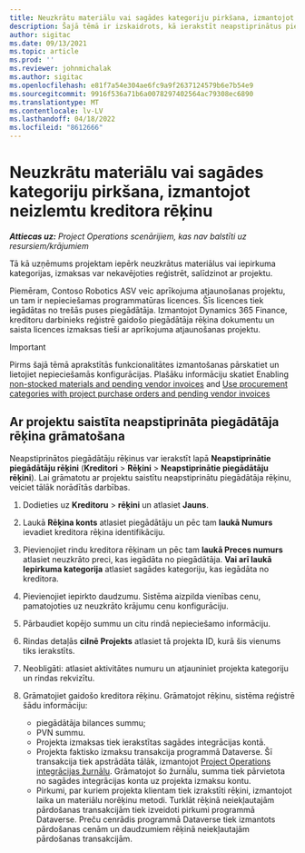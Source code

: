 ```yaml
---
title: Neuzkrātu materiālu vai sagādes kategoriju pirkšana, izmantojot neizlemtu kreditora rēķinu
description: Šajā tēmā ir izskaidrots, kā ierakstīt neapstiprinātus piegādātāju rēķinus.
author: sigitac
ms.date: 09/13/2021
ms.topic: article
ms.prod: ''
ms.reviewer: johnmichalak
ms.author: sigitac
ms.openlocfilehash: e81f7a54e304ae6fc9a9f2637124579b6e7b54e9
ms.sourcegitcommit: 9916f536a71b6a0078297402564ac79308ec6890
ms.translationtype: MT
ms.contentlocale: lv-LV
ms.lasthandoff: 04/18/2022
ms.locfileid: "8612666"
---
```

# <a name="purchase-non-stocked-materials-or-procurement-categories-using-a-pending-vendor-invoice"></a>Neuzkrātu materiālu vai sagādes kategoriju pirkšana, izmantojot neizlemtu kreditora rēķinu

_**Attiecas uz:** Project Operations scenārijiem, kas nav balstīti uz resursiem/krājumiem_

Tā kā uzņēmums projektam iepērk neuzkrātus materiālus vai iepirkuma kategorijas, izmaksas var nekavējoties reģistrēt, salīdzinot ar projektu. 

Piemēram, Contoso Robotics ASV veic aprīkojuma atjaunošanas projektu, un tam ir nepieciešamas programmatūras licences. Šīs licences tiek iegādātas no trešās puses piegādātāja.  Izmantojot Dynamics 365 Finance, kreditoru darbinieks reģistrē gaidošo piegādātāja rēķina dokumentu un saista licences izmaksas tieši ar aprīkojuma atjaunošanas projektu. 

> [!IMPORTANT]
> Pirms šajā tēmā aprakstītās funkcionalitātes izmantošanas pārskatiet un lietojiet nepieciešamās konfigurācijas. Plašāku informāciju skatiet Enabling [non-stocked materials and pending vendor invoices](configure-materials-nonstocked.md) and [Use procurement categories with project purchase orders and pending vendor invoices](configure-procurement-categories.md)

## <a name="post-a-project-related-pending-vendor-invoice"></a>Ar projektu saistīta neapstiprināta piegādātāja rēķina grāmatošana 

Neapstiprinātos piegādātāju rēķinus var ierakstīt lapā **Neapstiprinātie piegādātāju rēķini** (**Kreditori** > **Rēķini** > **Neapstiprinātie piegādātāju rēķini**). Lai grāmatotu ar projektu saistītu neapstiprinātu piegādātāja rēķinu, veiciet tālāk norādītās darbības.

1. Dodieties uz **Kreditoru** > **rēķini** un atlasiet **Jauns**. 
1. Laukā **Rēķina konts** atlasiet piegādātāju un pēc tam **laukā Numurs** ievadiet kreditora rēķina identifikāciju.
1. Pievienojiet rindu kreditora rēķinam un pēc tam **laukā Preces numurs** atlasiet neuzkrāto preci, kas iegādāta no piegādātāja. **Vai arī laukā Iepirkuma kategorija** atlasiet sagādes kategoriju, kas iegādāta no kreditora.   
1. Pievienojiet iepirkto daudzumu. Sistēma aizpilda vienības cenu, pamatojoties uz neuzkrāto krājumu cenu konfigurāciju. 
1. Pārbaudiet kopējo summu un citu rindā nepieciešamo informāciju.
1. Rindas detaļās **cilnē Projekts** atlasiet tā projekta ID, kurā šis vienums tiks ierakstīts.
1. Neobligāti: atlasiet aktivitātes numuru un atjauniniet projekta kategoriju un rindas rekvizītu.
1. Grāmatojiet gaidošo kreditora rēķinu. Grāmatojot rēķinu, sistēma reģistrē šādu informāciju:
    
    - piegādātāja bilances summu;
    - PVN summu.
    - Projekta izmaksas tiek ierakstītas sagādes integrācijas kontā.
    - Projekta faktisko izmaksu transakcija programmā Dataverse.  Šī transakcija tiek apstrādāta tālāk, izmantojot [Project Operations integrācijas žurnālu](../project-accounting/project-operations-integration-journal.md). Grāmatojot šo žurnālu, summa tiek pārvietota no sagādes integrācijas konta uz projekta izmaksu kontu. 
    - Pirkumi, par kuriem projekta klientam tiek izrakstīti rēķini, izmantojot laika un materiālu norēķinu metodi. Turklāt rēķinā neiekļautajām pārdošanas transakcijām tiek izveidoti pirkumi programmā Dataverse. Preču cenrādis programmā Dataverse tiek izmantots pārdošanas cenām un daudzumiem rēķinā neiekļautajām pārdošanas transakcijām.
